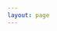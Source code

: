 ```yaml
---
layout: page
---
```


<script setup>
import {
  VPTeamPage,
  VPTeamPageTitle,
  VPTeamMembers,
   VPTeamPageSection
} from 'vitepress/theme'




const coreMembers = [
  {
    // avatar: 'https://www.github.com/yyx990803.png',
    avatar: '/assets/team/cheny.png',
    name: 'Cheny',
    title: 'Creator',
    // links: [
    //   { icon: 'github', link: 'https://github.com/yyx990803' },
    //   { icon: 'yotube', link: 'https://gitee.com/ycyplus163' },
    // ],
     desc: '不忘初心，方得始终'
  },
  {
    avatar: '/assets/team/张东.png',
    name: '张东',
    title: 'Developers',
    desc: '只要拼不死，就往死里拼',
    links: [
    //   { icon: 'github', link: 'https://github.com/yyx990803' },
    ]
  },
  {
    avatar: '/assets/team/赵成刚.png',
    name: '赵成刚',
    title: 'Developers',
    desc: '快乐编码，快乐捞钱'
  },
  {
    avatar: '/assets/team/曹翔.png',
    name: 'Asher',
    title: 'Developers',
    desc: '人若有志，万事可为',
    links: [
    //   { icon: 'github', link: 'https://github.com/yyx990803' },
    ]
  },
  {
    avatar: '/assets/team/王凯文.png',
    name: 'Kevin',
    title: 'Developers',
    desc: '人生如逆旅，我亦是行人',
    links: [
    //   { icon: 'github', link: 'https://github.com/yyx990803' },
    ]
  },
  {
    avatar: '/assets/team/马佳瑞.png',
    name: 'Destiny',
    title: 'Developers',
    desc: ' 挣钱脱发，花钱植发',
    links: [
    //   { icon: 'github', link: 'https://github.com/yyx990803' },
    ]
  },
  {
    avatar: '/assets/team/董亚婷.png',
    name: 'Aris',
    title: 'Developers',
    desc: '爱敲代码，糊涂时读书，独处时思考',
    links: [
    //   { icon: 'github', link: 'https://github.com/yyx990803' },
    ]
  },
  {
    avatar: '/assets/team/杨佩.png',
    name: 'Amy',
    title: 'Developers',
    desc: '每天都要优雅的写好每一行代码',
    links: [
    //   { icon: 'github', link: 'https://github.com/yyx990803' },
    ]
  },
  {
    avatar: '/assets/team/赵保山.png',
    name: 'Brenton',
    title: 'Developers',
    desc: '在谷底也要开花，在海底也要望月',
    links: [
    //   { icon: 'github', link: 'https://github.com/yyx990803' },
    ]
  },
  {
    avatar: '/assets/team/杨博.png',
    name: 'Youwei',
    title: 'Developers',
    desc: '风物长，宜放眼量',
    links: [
    //   { icon: 'github', link: 'https://github.com/yyx990803' },
    ]
  },
  {
    avatar: '/assets/team/何文静.png',
    name: '何文静',
    title: 'Developers',
    desc:'信言不美，美言不信',
    links: [
    //   { icon: 'github', link: 'https://github.com/yyx990803' },
    ]
  },
  {
    avatar: '/assets/team/陈晶华.png',
    name: '陈晶华',
    title: 'Developers',
    desc:'所有的胜利都是有备而来',
    links: [
    //   { icon: 'github', link: 'https://github.com/yyx990803' },
    ]
  },
]


const partners = [
  {
    avatar: 'https://avatars.githubusercontent.com/u/9710546?s=200&v=4',
    name: '杰克',
    title: '技术卷王，西安前端社群群主',
    desc: '不要@我，有事儿你直接说'
  },
  {
    avatar: 'https://avatars.githubusercontent.com/u/13547390?v=4',
    name: '雪源',
    title: '广联达前端组长',
    desc: '资深前端开发，Vue发烧选手'
  },
  {
    avatar: 'https://avatars.githubusercontent.com/u/51934415?v=4',
    name: 'Brian',
    title: '全栈大佬，10年互联网老鸟',
    desc: '一线大厂出身，精通全栈、全端开发，负责过多个领域的全栈项目开发，纵跨技术、直播、新媒体等多个行业领域，自创多种优化流程，热爱分享'
  },
  {
    avatar: 'https://avatars.githubusercontent.com/u/24845958?v=4',
    name: 'chengpeiquan',
    title: '前端工程师 / 贝斯手 / 猫奴',
    desc: '优秀的社区开源作者，文档部分的核心贡献者',
  },
  {
    avatar: 'https://avatars.githubusercontent.com/u/73180970?v=4',
    name: '田同学',
    title: '最怕你一生碌碌无为，还安慰自己平凡可贵',
    desc: '基于 Vue3 的 ui 框架 《FightingDesign》作者'
  },
  {
    avatar: 'https://q2.qlogo.cn/headimg_dl?spec=100&dst_uin=1157445650',
    name: 'Fate',
    title: '你敲代码，我敲脑子',
    desc: 'css 资深玩家，有丰富的可视化看板动效开发经验'
  },
  {
    avatar: 'https://avatars.githubusercontent.com/u/44045271?v=4',
    name: '坏、毛病',
    title: '震有科技前端负责人',
    desc: '重度编码洁癖，擅长代码重构设计，有大量C转B项目和可视化开发的经验'
  }

]
</script>

<VPTeamPage>
  <VPTeamPageTitle>
    <template #title>我们的团队</template>
    <template #lead>核心成员</template>
  </VPTeamPageTitle>
  <VPTeamMembers size="medium" :members="coreMembers" />
  <VPTeamPageSection>
    <template #title>特别感谢</template>
    <template #lead>社区伙伴</template>
    <template #members>
      <VPTeamMembers size="small" :members="partners" />
    </template>
  </VPTeamPageSection>
</VPTeamPage>
